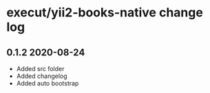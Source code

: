 execut/yii2-books-native change log
==============================================

0.1.2 2020-08-24
--------- 
- Added src folder
- Added changelog
- Added auto bootstrap
